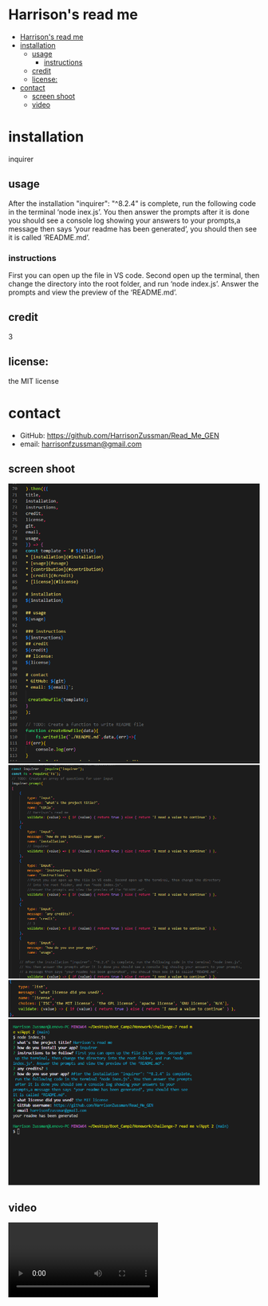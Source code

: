 # Harrison's read me
- [Harrison's read me](#harrisons-read-me)
- [installation](#installation)
  - [usage](#usage)
    - [instructions](#instructions)
  - [credit](#credit)
  - [license:](#license)
- [contact](#contact)
  - [screen shoot](#screen-shoot)
  - [video](#video)

# installation
inquirer

## usage
After the installation "inquirer": "^8.2.4" is complete, run the following code in the terminal ‘node inex.js’. You then answer the prompts after it is done you should see a console log showing your answers to your prompts,a message then says ‘your readme has been generated’, you should then see it is called ‘README.md’.

### instructions
First you can open up the file in VS code. Second open up the terminal, then change the directory into the root folder, and run ‘node index.js’. Answer the prompts and view the preview of the ‘README.md’.
## credit
3
## license:
the MIT license

# contact
* GitHub: https://github.com/HarrisonZussman/Read_Me_GEN
* email: harrisonfzussman@gmail.com

## screen shoot
![layout and new file](assets\layout_plus_creating_file.PNG)
![open questions](assets\questions_fill_in_the_blinks.PNG)
![multiple choice question](assets\questions_multiple_choice.PNG)
![terminal](assets\terminal.PNG)

## video
![video](assets\02.05.2023_16.36.10_REC.mp4)
